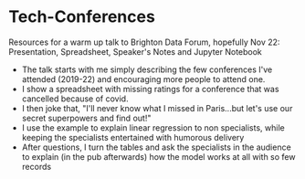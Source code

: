 # Tech-Conferences
Resources for a warm up talk to Brighton Data Forum, hopefully Nov 22: <br>Presentation, Spreadsheet, Speaker's Notes and Jupyter Notebook
<br>
* The talk starts with me simply describing the few conferences I've attended (2019-22) and encouraging more people to attend one. <br>
* I show a spreadsheet with missing ratings for a conference that was cancelled because of covid. <br>
* I then joke that, "I'll never know what I missed in Paris...but let's use our secret superpowers and find out!" <br>
* I use the example to explain linear regression to non specialists, while keeping the specialists entertained with humorous delivery <br>
* After questions, I turn the tables and ask the specialists in the audience to explain (in the pub afterwards) how the model works at all with so few records
